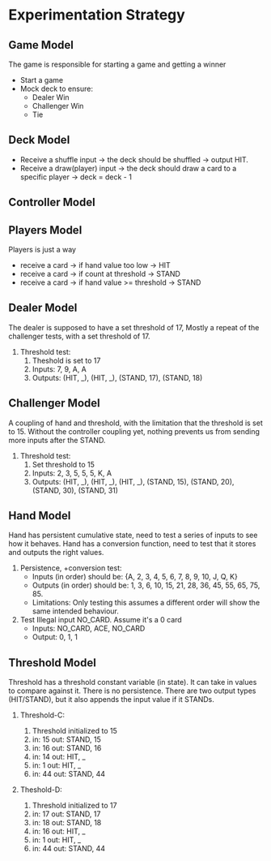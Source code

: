 # Experimentation Strategy
## Game Model
The game is responsible for starting a game and getting a winner
- Start a game
- Mock deck to ensure:
   * Dealer Win
   * Challenger Win
   * Tie
## Deck Model
- Receive a shuffle input -> the deck should be shuffled -> output HIT.
- Receive a draw(player) input -> the deck should draw a card to a specific player -> deck = deck - 1
## Controller Model


## Players Model
Players is just a way


- receive a card -> if hand value too low -> HIT
- receive a card -> if count at threshold -> STAND
- receive a card -> if hand value >= threshold -> STAND

## Dealer Model
The dealer is supposed to have a set threshold of 17, 
Mostly a repeat of the challenger tests, with a set threshold of 17. 
1. Threshold test:
   1. Theshold is set to 17
   2. Inputs: 7, 9, A, A
   3. Outputs: (HIT, _), (HIT, _), (STAND, 17), (STAND, 18)

## Challenger Model
A coupling of hand and threshold, with the limitation that the threshold is set to 15.
Without the controller coupling yet, nothing prevents us from sending more inputs after the STAND.
1. Threshold test:
   1. Set threshold to 15
   2. Inputs: 2, 3, 5, 5, 5, K, A
   3. Outputs: (HIT, _), (HIT, _), (HIT, _), (STAND, 15), (STAND, 20), (STAND, 30), (STAND, 31)

## Hand Model
Hand has persistent cumulative state, need to test a series of inputs to see how it behaves.
Hand has a conversion function, need to test that it stores and outputs the right values.
1. Persistence, +conversion test: 
    - Inputs (in order) should be: {A, 2, 3, 4, 5, 6, 7, 8, 9, 10, J, Q, K}
    - Outputs (in order) should be: 1, 3, 6, 10, 15, 21, 28, 36, 45, 55, 65, 75, 85.
    - Limitations: Only testing this assumes a different order will show the same intended behaviour.
2. Test Illegal input NO_CARD. Assume it's a 0 card
   - Inputs: NO_CARD, ACE, NO_CARD 
   - Output: 0, 1, 1
## Threshold Model
Threshold has a threshold constant variable (in state). It can take in values to compare against it.
There is no persistence. There are two output types (HIT/STAND), but it also appends the input value if it STANDs.
1. Threshold-C:
   1. Threshold initialized to 15
   2. in: 15 out: STAND, 15
   5. in: 16 out: STAND, 16
   5. in: 14 out: HIT, _
   3. in: 1  out: HIT, _
   4. in: 44 out: STAND, 44

2. Theshold-D:
   1. Threshold initialized to 17
   2. in: 17 out: STAND, 17
   5. in: 18 out: STAND, 18
   5. in: 16 out: HIT, _
   3. in: 1  out: HIT, _
   4. in: 44 out: STAND, 44
